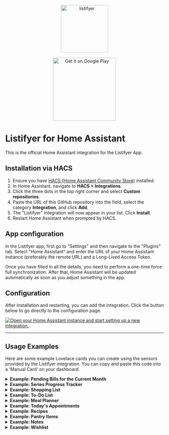     
<p align="center">
  <img width="150" alt="listifyer" src="https://github.com/user-attachments/assets/93a023fa-3e92-4155-8bd4-e2a513ddd152">
  <br><br>
  <a href="https://play.google.com/store/apps/details?id=com.dimitri.listifyer" target="_blank">
    <img alt="Get it on Google Play" src="https://play.google.com/intl/en_us/badges/static/images/badges/en_badge_web_generic.png" width="200"/>
  </a>
</p>

  

# Listifyer for Home Assistant

This is the official Home Assistant integration for the Listifyer App.

## Installation via HACS

1.  Ensure you have [HACS (Home Assistant Community Store)](https://hacs.xyz/) installed.
2.  In Home Assistant, navigate to **HACS > Integrations**.
3.  Click the three dots in the top right corner and select **Custom repositories**.
4.  Paste the URL of this GitHub repository into the field, select the category **Integration**, and click **Add**.
5.  The "Listifyer" integration will now appear in your list. Click **Install**.
6.  Restart Home Assistant when prompted by HACS.

## App configuration

In the Listifyer app, first go to "Settings" and then navigate to the "Plugins" tab. Select "Home Assistant" and enter the URL of your Home Assistant instance (preferably the remote URL) and a Long-Lived Access Token.

Once you have filled in all the details, you need to perform a one-time force full synchronization. After that, Home Assistant will be updated automatically as soon as you adjust something in the app.

## Configuration

After installation and restarting, you can add the integration. Click the button below to go directly to the configuration page.

[![Open your Home Assistant instance and start setting up a new integration.](https://my.home-assistant.io/badges/config_flow_start.svg)](https://my.home-assistant.io/redirect/config_flow_start/?domain=listifyer)

---

## Usage Examples

Here are some example Lovelace cards you can create using the sensors provided by the Listifyer integration. You can copy and paste this code into a 'Manual Card' on your dashboard.

<details>
<summary><b>Example: Pending Bills for the Current Month</b></summary>

    type: markdown
    title: Pending Bills
    content: |
      {% set ns = namespace(bills=[]) %}
      {% for bill in state_attr('sensor.listifyer_bills', 'items') %}
        {% for date, paid in bill.paymentLog.items() %}
          {% if now().strftime('%Y-%m') in date and not paid %}
            {% set ns.bills = ns.bills + [bill] %}
          {% endif %}
        {% endfor %}
      {% endfor %}
      {% set sorted_bills = ns.bills | sort(attribute='dueDay') %}
      {% if sorted_bills | length > 0 %}
      {% for bill in sorted_bills -%}
      {{ bill.title }}: €{{ "%.2f"|format(bill.amount) }}
      {% endfor %}
      {% else %}
      No pending bills.
      {% endif %}

</details>


<details>
<summary><b>Example: Series Progress Tracker</b></summary>

    type: markdown
    title: Series I'm Watching
    icon: mdi:television-play
    content: |
      {% set ns = namespace(series_to_watch=[]) %}
      {% for item in state_attr('sensor.listifyer_media_items', 'items') %}
        {% if item.type == 'SERIES' and item.currentSeason is defined and item.currentEpisode is defined %}
          {% set ns.series_to_watch = ns.series_to_watch + [item] %}
        {% endif %}
      {% endfor %}
      {% set sorted_series = ns.series_to_watch | sort(attribute='title') %}
      {% if sorted_series | length > 0 %}
      <table>
      {% for serie in sorted_series %}
        <tr>
          <td style="padding-right: 15px; padding-bottom: 10px;">
            <img src="{{ serie.imageUrl }}" width="50" style="border-radius: 4px;">
          </td>
          <td valign="middle" style="padding-bottom: 10px;">
            <b>{{ serie.title }}</b><br>
            <font color="grey">S{{ '%02d' | format(serie.currentSeason) }}E{{ '%02d' | format(serie.currentEpisode) }}</font>
          </td>
        </tr>
      {% endfor %}
      </table>
      {% else %}
      You are not currently tracking any series.
      {% endif %}

</details>

<details>
<summary><b>Example: Shopping List</b></summary>

    type: markdown
    title: Shopping List
    icon: mdi:cart
    content: >-
      {% set ns = namespace(todo=[], done=[]) %}
      {% set all_items = state_attr('sensor.listifyer_shopping_list', 'items') %}
      {%- for item in all_items -%}
        {%- if item.isChecked | default(false) -%}
          {%- set ns.done = ns.done + [item] -%}
        {%- else -%}
          {%- set ns.todo = ns.todo + [item] -%}
        {%- endif -%}
      {%- endfor -%}
      {%- if all_items | length > 0 -%}
        {%- for category in ns.todo | groupby('category') | sort(attribute='grouper') -%}
          <h4 style="margin-bottom: 2px; margin-top: 15px;">{{ category.grouper }}</h4>
          {%- for item in category.list -%}
            <div style="padding-left: 5px; padding-top: 5px; font-size: 16px;">
              ☐ {{ item.name }}
            </div>
          {%- endfor -%}
        {%- endfor -%}
        {%- if ns.done | length > 0 -%}
          <hr style="border: 1px solid #282828; margin-top: 25px; margin-bottom: 0px;">
          <details style="margin-top: 15px;">
            <summary>✅ Checked ({{ ns.done | length }})</summary>
            {%- for item in ns.done -%}
              <div style="padding-left: 5px; padding-top: 5px; font-size: 15px;">
                 <span style="color: grey; text-decoration: line-through;">{{ item.name }}</span>
              </div>
            {%- endfor -%}
          </details>
        {%- endif -%}
      {%- else -%}
        🎉 The shopping list is empty!
      {%- endif -%}

</details>

<details>
<summary><b>Example: To-Do List</b></summary>

    type: markdown
    title: To-Do List
    icon: mdi:check-circle-outline
    content: >-
      {% set ns = namespace(todo=[], done=[]) %}
      {% set all_items = state_attr('sensor.listifyer_todo_list', 'items') %}
      {%- for item in all_items -%}
        {%- if item.isDone | default(false) -%}
          {%- set ns.done = ns.done + [item] -%}
        {%- else -%}
          {%- set ns.todo = ns.todo + [item] -%}
        {%- endif -%}
      {%- endfor -%}
      {%- if all_items | length > 0 -%}
        {%- for category in ns.todo | groupby('category') | sort(attribute='grouper') -%}
          <h4 style="margin-bottom: 5px; margin-top: 15px;">{{ category.grouper }}</h4>
          {%- for task in category.list | sort(attribute='task') -%}
            <div style="padding-bottom: 12px; margin-bottom: 12px; {% if not loop.last %} border-bottom: 1px solid #393939; {% endif %}">
              <div style="padding-top: 8px;">
                <b style="font-size: 16px;">☐ {{ task.task }}</b>
              </div>
              {%- if task.dueDate is defined and task.dueDate is not none -%}
                <div style="padding-left: 25px; padding-top: 4px; color: grey; font-size: 14px;">
                  🗓️ Due: {{ as_timestamp(task.dueDate) | timestamp_custom('%-d %B %Y') }}
                </div>
              {%- endif -%}
              {%- if task.subTasks is defined and task.subTasks | count > 0 -%}
                {%- for subtask in task.subTasks -%}
                  <div style="padding-left: 25px; padding-top: 5px;">
                    {%- if subtask.isChecked | default(false) -%}
                      <span style="color: grey; text-decoration: line-through;">✅ {{ subtask.text }}</span>
                    {%- else -%}
                      <span>☐ {{ subtask.text }}</span>
                    {%- endif -%}
                  </div>
                {%- endfor -%}
              {%- endif -%}
            </div>
          {%- endfor -%}
        {%- endfor -%}
        {%- if ns.done | length > 0 -%}
          <hr style="border: 1px solid #282828; margin-top: 25px; margin-bottom: 0px;">
          <details style="margin-top: 15px;">
            <summary>✅ Completed ({{ ns.done | length }})</summary>
            {%- for task in ns.done | sort(attribute='task') -%}
              <div style="padding-left: 5px; padding-top: 8px;">
                 <span style="color: grey; text-decoration: line-through;">{{ task.task }}</span>
              </div>
            {%- endfor -%}
          </details>
        {%- endif -%}
      {%- else -%}
        🎉 Your to-do list is empty!
      {%- endif -%}

</details>

<details>
<summary><b>Example: Meal Planner</b></summary>

    type: markdown
    title: Meal Plan
    icon: mdi:silverware-fork-knife
    content: >-
      {% set meal_plan_item = state_attr('sensor.listifyer_meal_plan', 'item') -%}
      {% if meal_plan_item and meal_plan_item.plan -%}
        {% set plan_data = meal_plan_item.plan -%}
        {% set week_number = meal_plan_item.planForWeek -%}
        {% set day_order = ['MONDAY', 'TUESDAY', 'WEDNESDAY', 'THURSDAY', 'FRIDAY', 'SATURDAY', 'SUNDAY'] -%}
        {% set day_names = {'MONDAY': 'Monday', 'TUESDAY': 'Tuesday', 'WEDNESDAY': 'Wednesday', 'THURSDAY': 'Thursday', 'FRIDAY': 'Friday', 'SATURDAY': 'Saturday', 'SUNDAY': 'Sunday'} -%}
        {% set meal_order = ['BREAKFAST', 'LUNCH', 'DINNER'] -%}
        {% set meal_icons = {'BREAKFAST': 'mdi:weather-sunset', 'LUNCH': 'mdi:white-balance-sunny', 'DINNER': 'mdi:weather-night'} -%}
        <h2 style="text-align:center; margin-bottom: 20px;">Week {{ week_number }}</h2>
        {% for day_key in day_order -%}
          {% if plan_data[day_key] is defined -%}
            <h3 style="margin-top: 20px;">{{ day_names[day_key] }}</h3>
            <table style="width: 100%; border-collapse: collapse;">
            {%- for meal_key in meal_order -%}
              {%- if plan_data[day_key][meal_key] is defined and plan_data[day_key][meal_key] | count > 0 -%}
                {%- set recipe = plan_data[day_key][meal_key][0] -%}
                <tr style="border-bottom: 1px solid #393939;">
                  <td style="width: 30px; text-align: center; padding: 10px 5px 10px 0px;"><ha-icon icon="{{ meal_icons[meal_key] }}" style="color: grey;"></ha-icon></td>
                  <td style="width: 60px; padding: 10px 10px 10px 5px;"><img src="{{ recipe.imageIdentifier }}" width="50" style="border-radius: 4px; display: block;"></td>
                  <td style="vertical-align: middle; font-size: 14px; white-space: normal;">{{ recipe.title }}</td>
                </tr>
              {%- endif -%}
            {%- endfor -%}
            </table>
          {%- endif -%}
        {%- endfor -%}
      {% else -%}
        🍴 There is no meal plan for this week yet.
      {%- endif %}

</details>

<details>
<summary><b>Example: Today's Appointments</b></summary>

    type: markdown
    content: >
      {% set today_str = now().strftime('%Y-%-m-%d') %}
      {% set now_dt = now() %}
      {% set appointments = state_attr('sensor.listifyer_appointments', 'items')
                           | selectattr('date', 'eq', today_str)
                           | sort(attribute='startTime')
                           | list %}
      {% set found_next = namespace(value=false) %}

      **Today, {{ now().strftime('%-d %B %Y') }}**

      {% if appointments %}
        {% for item in appointments %}
          {% set naive_start_dt = strptime(item.date ~ ' ' ~ item.startTime, '%Y-%m-%d %H:%M') %}
          {% set naive_end_dt = strptime(item.date ~ ' ' ~ item.endTime, '%Y-%m-%d %H:%M') %}
          {% if item.endTime < item.startTime %}
            {% set naive_end_dt = naive_end_dt + timedelta(days=1) %}
          {% endif %}
          {% set start_dt = naive_start_dt.replace(tzinfo=now_dt.tzinfo) %}
          {% set end_dt = naive_end_dt.replace(tzinfo=now_dt.tzinfo) %}
          {% set is_in_progress = start_dt <= now_dt and end_dt > now_dt %}
          {% set is_past = end_dt <= now_dt %}
          {% set is_next = not found_next.value and start_dt > now_dt %}

          {% if is_in_progress %}
      🟢 **{{ item.startTime }} - {{ item.endTime }}** (In progress)
      *{{ item.title | replace('"', '') }}*
            {% set found_next.value = true %}
          {% elif is_past %}
      ✅ **{{ item.startTime }} - {{ item.endTime }}** (Finished)
      *{{ item.title | replace('"', '') }}*
          {% elif is_next %}
      ⏰ **{{ item.startTime }} - {{ item.endTime }}** (Next up)
      *{{ item.title | replace('"', '') }}*
            {% set found_next.value = true %}
          {% else %}
      🗓️ **{{ item.startTime }} - {{ item.endTime }}**
      *{{ item.title | replace('"', '') }}*
          {% endif %}
          {% if not loop.last %}
      ---
          {% endif %}
        {% endfor %}
      {% else %}
        🗓️ *No appointments for today.*
      {% endif %}

</details>

<details>
<summary><b>Example: Recipes</b></summary>

    type: markdown
    content: >
      # 🍽️ Recipes
      _Click on a recipe to expand._
      ---
      {% for recipe in state_attr('sensor.listifyer_recipes', 'items') | sort(attribute='title') %}
      <details>
        <summary><b>{{ recipe.title }}</b></summary>
        {% if 'imageIdentifier' in recipe and recipe.imageIdentifier and recipe.imageIdentifier.startswith('http') %}
        ![{{ recipe.title }}]({{ recipe.imageIdentifier }})
        {% endif %}
        ### 🥕 Ingredients
        {% for line in recipe.ingredients.split('\n') if line|trim != '' %}
        - {{ line | regex_replace('<[^>]+>', '') | trim }}
        {% endfor %}
        ### 👨‍🍳 Instructions
        {% for step in recipe.instructions.split('\n') if step|trim != '' %}
        {{ loop.index }}. {{ step | regex_replace('<[^>]+>', '') | trim }}
        {% endfor %}
        {% if 'sourceUrl' in recipe and recipe.sourceUrl %}
        🔗 [View original recipe]({{ recipe.sourceUrl }})
        {% endif %}
      </details>
      <hr>
      {% endfor %}

</details>

<details>
<summary><b>Example: Pantry Items</b></summary>

    type: markdown
    title: Pantry Items
    content: |
      {% for item in state_attr('sensor.listifyer_pantry_items', 'items') %}
      - {{ item.name | trim }}: {{ item.quantity }}
      {% endfor %}

</details>

<details>
<summary><b>Example: Notes</b></summary>

    type: markdown
    title: Notes
    content: |
      {% for note in state_attr('sensor.listifyer_notes', 'items') %}
      {% if note.get('status') != 'ARCHIVED' %}
      {% if not loop.first %}
      ***
      {% endif %}
      **{% if note.get('isPinned') %}📌 {% endif %}{{ note.title }}**
      {{ note.content | replace('\n', '  \n') }}
      {% if note.tags %}
      > _#{{ note.tags | join(' #') }}_
      {% endif %}
      {% endif %}
      {% endfor %}

</details>

<details>
<summary><b>Example: Wishlist</b></summary>

    type: markdown
    title: Wishlist
    content: |
      {% for item in state_attr('sensor.listifyer_wishlist', 'items') %}
        {% if not loop.first %}
        ***
        {% endif %}
        <a href="{{ item.sourceUrl }}" target="_blank" style="text-decoration: none; color: var(--primary-text-color); display: block; overflow: auto;">
          <img src="{{ item.imageIdentifier }}" style="float: left; width: 100px; border-radius: 5px; margin-right: 12px; margin-bottom: 4px;">
          <b>{{ item.name }}</b>
          <br>
          <small>{{ item.description }}</small>
        </a>
      {% endfor %}

</details>

